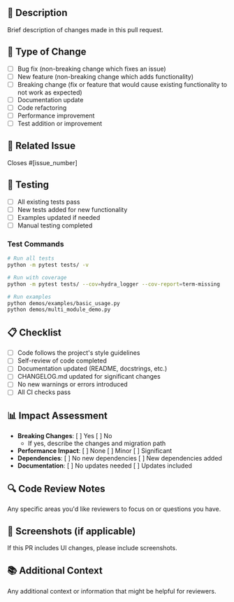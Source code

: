 ## 📝 Description

Brief description of changes made in this pull request.

## 🎯 Type of Change

- [ ] Bug fix (non-breaking change which fixes an issue)
- [ ] New feature (non-breaking change which adds functionality)
- [ ] Breaking change (fix or feature that would cause existing functionality to not work as expected)
- [ ] Documentation update
- [ ] Code refactoring
- [ ] Performance improvement
- [ ] Test addition or improvement

## 🔗 Related Issue

Closes #[issue_number]

## 🧪 Testing

- [ ] All existing tests pass
- [ ] New tests added for new functionality
- [ ] Examples updated if needed
- [ ] Manual testing completed

### Test Commands
```bash
# Run all tests
python -m pytest tests/ -v

# Run with coverage
python -m pytest tests/ --cov=hydra_logger --cov-report=term-missing

# Run examples
python demos/examples/basic_usage.py
python demos/multi_module_demo.py
```

## 📋 Checklist

- [ ] Code follows the project's style guidelines
- [ ] Self-review of code completed
- [ ] Documentation updated (README, docstrings, etc.)
- [ ] CHANGELOG.md updated for significant changes
- [ ] No new warnings or errors introduced
- [ ] All CI checks pass

## 📊 Impact Assessment

- **Breaking Changes**: [ ] Yes [ ] No
  - If yes, describe the changes and migration path
- **Performance Impact**: [ ] None [ ] Minor [ ] Significant
- **Dependencies**: [ ] No new dependencies [ ] New dependencies added
- **Documentation**: [ ] No updates needed [ ] Updates included

## 🔍 Code Review Notes

Any specific areas you'd like reviewers to focus on or questions you have.

## 📸 Screenshots (if applicable)

If this PR includes UI changes, please include screenshots.

## 📚 Additional Context

Any additional context or information that might be helpful for reviewers. 